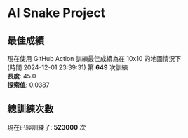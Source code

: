 
# AI Snake Project

## **最佳成績**























現在使用 GitHub Action 訓練最佳成績為在 10x10 的地圖情況下  
(時間 2024-12-01 23:39:31) 第 **649** 次訓練  
**長度**: 45.0  
**探索值**: 0.0387















































## 總訓練次數
現在已經訓練了: **523000** 次
